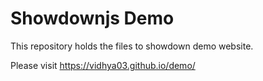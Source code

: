 # Showdownjs Demo

This repository holds the files to showdown demo website.

Please visit https://vidhya03.github.io/demo/
